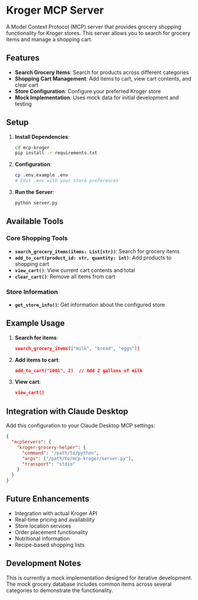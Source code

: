 # Kroger MCP Server

A Model Context Protocol (MCP) server that provides grocery shopping functionality for Kroger stores. This server allows you to search for grocery items and manage a shopping cart.

## Features

- **Search Grocery Items**: Search for products across different categories
- **Shopping Cart Management**: Add items to cart, view cart contents, and clear cart
- **Store Configuration**: Configure your preferred Kroger store
- **Mock Implementation**: Uses mock data for initial development and testing

## Setup

1. **Install Dependencies**:
   ```bash
   cd mcp-kroger
   pip install -r requirements.txt
   ```

2. **Configuration**:
   ```bash
   cp .env.example .env
   # Edit .env with your store preferences
   ```

3. **Run the Server**:
   ```bash
   python server.py
   ```

## Available Tools

### Core Shopping Tools

- **`search_grocery_items(items: List[str])`**: Search for grocery items
- **`add_to_cart(product_id: str, quantity: int)`**: Add products to shopping cart
- **`view_cart()`**: View current cart contents and total
- **`clear_cart()`**: Remove all items from cart

### Store Information

- **`get_store_info()`**: Get information about the configured store

## Example Usage

1. **Search for items**:
   ```json
   search_grocery_items(["milk", "bread", "eggs"])
   ```

2. **Add items to cart**:
   ```json
   add_to_cart("1001", 2)  // Add 2 gallons of milk
   ```

3. **View cart**:
   ```json
   view_cart()
   ```

## Integration with Claude Desktop

Add this configuration to your Claude Desktop MCP settings:

```json
{
  "mcpServers": {
    "kroger-grocery-helper": {
      "command": "/path/to/python",
      "args": ["/path/to/mcp-kroger/server.py"],
      "transport": "stdio"
    }
  }
}
```

## Future Enhancements

- Integration with actual Kroger API
- Real-time pricing and availability
- Store location services
- Order placement functionality
- Nutritional information
- Recipe-based shopping lists

## Development Notes

This is currently a mock implementation designed for iterative development. The mock grocery database includes common items across several categories to demonstrate the functionality.